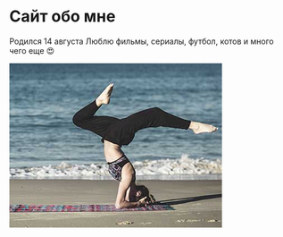 # Сайт обо мне
Родился 14 августа
Люблю фильмы, сериалы, футбол, котов и много чего еще :heart_eyes:

![image](images/image1.jpg)